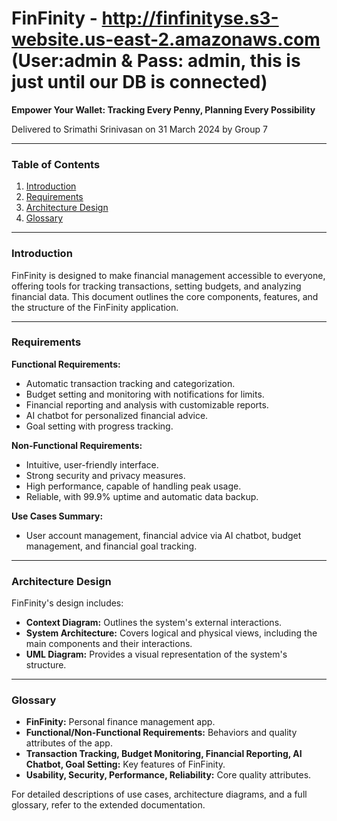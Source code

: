 # FinFinity - http://finfinityse.s3-website.us-east-2.amazonaws.com (User:admin & Pass: admin, this is just until our DB is connected)

**Empower Your Wallet: Tracking Every Penny, Planning Every Possibility**

Delivered to Srimathi Srinivasan on 31 March 2024 by Group 7

---

### Table of Contents

1. [Introduction](#introduction)
2. [Requirements](#requirements)
3. [Architecture Design](#architecture-design)
4. [Glossary](#glossary)

---

### Introduction

FinFinity is designed to make financial management accessible to everyone, offering tools for tracking transactions, setting budgets, and analyzing financial data. This document outlines the core components, features, and the structure of the FinFinity application.

---

### Requirements

**Functional Requirements:**

- Automatic transaction tracking and categorization.
- Budget setting and monitoring with notifications for limits.
- Financial reporting and analysis with customizable reports.
- AI chatbot for personalized financial advice.
- Goal setting with progress tracking.

**Non-Functional Requirements:**

- Intuitive, user-friendly interface.
- Strong security and privacy measures.
- High performance, capable of handling peak usage.
- Reliable, with 99.9% uptime and automatic data backup.

**Use Cases Summary:**

- User account management, financial advice via AI chatbot, budget management, and financial goal tracking.

---

### Architecture Design

FinFinity's design includes:

- **Context Diagram:** Outlines the system's external interactions.
- **System Architecture:** Covers logical and physical views, including the main components and their interactions.
- **UML Diagram:** Provides a visual representation of the system's structure.

---

### Glossary

- **FinFinity:** Personal finance management app.
- **Functional/Non-Functional Requirements:** Behaviors and quality attributes of the app.
- **Transaction Tracking, Budget Monitoring, Financial Reporting, AI Chatbot, Goal Setting:** Key features of FinFinity.
- **Usability, Security, Performance, Reliability:** Core quality attributes.

For detailed descriptions of use cases, architecture diagrams, and a full glossary, refer to the extended documentation.

